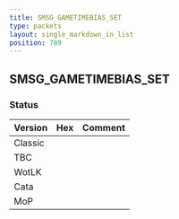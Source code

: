 ```yaml
---
title: SMSG_GAMETIMEBIAS_SET
type: packets
layout: single_markdown_in_list
position: 789
---
```


## SMSG_GAMETIMEBIAS_SET

### Status

Version | Hex | Comment
---------- | ---------- | ---------- 
Classic |  |  
TBC |  |  
WotLK |  |  
Cata |  |  
MoP |  |  